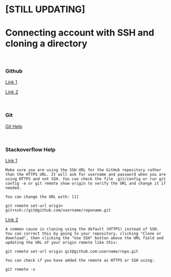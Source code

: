 # [STILL UPDATING]

# Connecting account with SSH and cloning a directory

</br>

### Github

[Link 1](https://docs.github.com/en/authentication/connecting-to-github-with-ssh/generating-a-new-ssh-key-and-adding-it-to-the-ssh-agent)

[Link 2](https://docs.github.com/en/get-started/getting-started-with-git/managing-remote-repositories#switching-remote-urls-from-https-to-ssh)

</br>

### Git

[Git Help](https://git-scm.com/book/en/v2/GitHub-Account-Setup-and-Configuration)

</br>

### Stackoverflow Help

[Link 1](https://stackoverflow.com/questions/8840551/configuring-user-and-password-with-git-bash)

```text
Make sure you are using the SSH URL for the GitHub repository rather than the HTTPS URL. It will ask for username and password when you are using HTTPS and not SSH. You can check the file .git/config or run git config -e or git remote show origin to verify the URL and change it if needed.

You can change the URL with: [1]

git remote set-url origin git+ssh://git@github.com/username/reponame.git
```

[Link 2](https://stackoverflow.com/questions/6565357/git-push-requires-username-and-password)

```
A common cause is cloning using the default (HTTPS) instead of SSH. You can correct this by going to your repository, clicking "Clone or download", then clicking the "Use SSH" button above the URL field and updating the URL of your origin remote like this:

git remote set-url origin git@github.com:username/repo.git

You can check if you have added the remote as HTTPS or SSH using:

git remote -v
```

